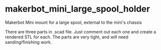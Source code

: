 # makerbot_mini_large_spool_holder
Makerbot Mini mount for a large spool, external to the mini's chassis

There are three parts in .scad file.  Just comment out each one and create a
rendered STL for each.  The parts are very tight, and will need
sanding/finishing work.
